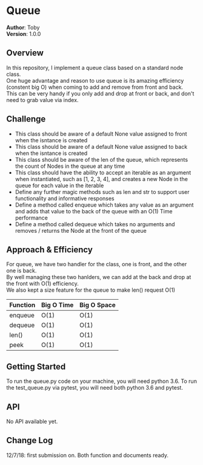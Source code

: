 # Queue

**Author**: Toby  
**Version**: 1.0.0

## Overview
<!-- Provide a high level overview of what this application is and why you are building it, beyond the fact that it's an assignment for a Code Fellows 401 class. (i.e. What's your problem domain?) -->
In this repository, I implement a queue class based on a standard node class.  
One huge advantage and reason to use queue is its amazing efficiency (constent big O) when coming to add and remove from front and back.   
This can be very handy if you only add and drop at front or back, and don't need to grab value via index.  


## Challenge
<!-- Description of the challenge -->
* This class should be aware of a default None value assigned to front when the isntance is created
* This class should be aware of a default None value assigned to back when the isntance is created
* This class should be aware of the len of the queue, which represents the count of Nodes in the queue at any time
* This class should have the ability to accept an iterable as an argument when instantiated, such as [1, 2, 3, 4], and creates a new Node in the queue for each value in the iterable
* Define any further magic methods such as len and str to support user functionality and informative responses
* Define a method called enqueue which takes any value as an argument and adds that value to the back of the queue with an O(1) Time performance
* Define a method called dequeue which takes no arguments and removes / returns the Node at the front of the queue

## Approach & Efficiency
<!-- What approach did you take? Why? What is the Big O space/time for this approach? -->
For queue, we have two handler for the class, one is front, and the other one is back.  
By well managing these two hanlders, we can add at the back and drop at the front with O(1) efficiency.   
We also kept a size feature for the queue to make len() request O(1)  

| Function | Big O Time | Big O Space |
| :------ |:--- | :--- |
| enqueue | O(1) | O(1) |
| dequeue | O(1) | O(1) |
| len() | O(1) | O(1) |
| peek | O(1) | O(1) |
  
  

## Getting Started
<!-- What are the steps that a user must take in order to build this app on their own machine and get it running? -->
To run the queue.py code on your machine, you will need python 3.6.
To run the test_queue.py via pytest, you will need both python 3.6 and pytest.


## API
<!-- Provide detailed instructions for your applications usage. This should include any methods or endpoints available to the user/client/developer. Each section should be formatted to provide clear syntax for usage, example calls including input data requirements and options, and example responses or return values. -->
No API available yet.


## Change Log
<!-- Use this are to document the iterative changes made to your application as each feature is successfully implemented. Use time stamps. Here's an example:-->

12/7/18: first submission on. Both function and documents ready.
